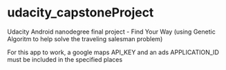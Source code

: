 # udacity_capstoneProject
Udacity Android nanodegree final project - Find Your Way (using Genetic Algoritm to help solve the traveling salesman problem)

For this app to work, a google maps API_KEY and an ads APPLICATION_ID must be included in the specified places
